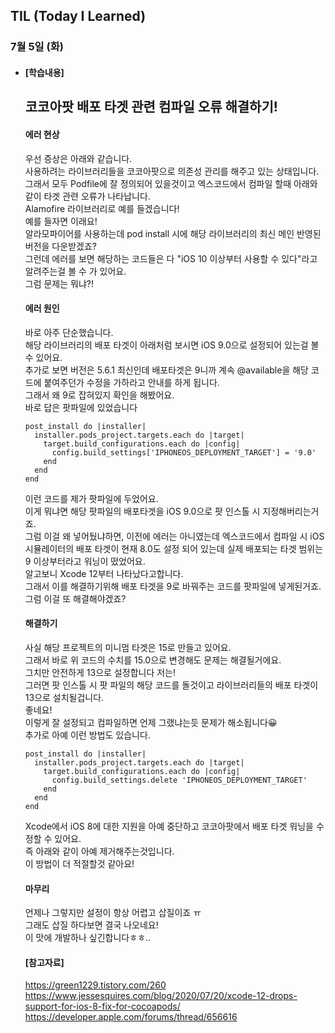 ## TIL (Today I Learned)

### 7월 5일 (화)   

- #### [학습내용]    
  ## 코코아팟 배포 타겟 관련 컴파일 오류 해결하기!      
  #### 에러 현상   

  우선 증상은 아래와 같습니다.   
  사용하려는 라이브러리들을 코코아팟으로 의존성 관리를 해주고 있는 상태입니다.   
  그래서 모두 Podfile에 잘 정의되어 있을것이고 엑스코드에서 컴파일 할때 아래와 같이 타겟 관련 오류가 나타납니다.   
  Alamofire 라이브러리로 예를 들겠습니다!  
  예를 들자면 이래요!   
  알라모파이어를 사용하는데 pod install 시에 해당 라이브러리의 최신 메인 반영된 버전을 다운받겠죠?   
  그런데 에러를 보면 해당하는 코드들은 다 "iOS 10 이상부터 사용할 수 있다"라고 알려주는걸 볼 수 가 있어요.   
  그럼 문제는 뭐냐?!   

  #### 에러 원인   
  바로 아주 단순했습니다.   
  해당 라이브러리의 배포 타겟이 아래처럼 보시면 iOS 9.0으로 설정되어 있는걸 볼 수 있어요.   
  추가로 보면 버전은 5.6.1 최신인데 배포타겟은 9니까 계속 @available을 해당 코드에 붙여주던가 수정을 가하라고 안내를 하게 됩니다.   
  그래서 왜 9로 잡혀있지 확인을 해봤어요.   
  바로 답은 팟파일에 있었습니다   
  ```
  post_install do |installer|
    installer.pods_project.targets.each do |target|
      target.build_configurations.each do |config|
        config.build_settings['IPHONEOS_DEPLOYMENT_TARGET'] = '9.0'
      end
    end
  end
  ```
  이런 코드를 제가 팟파일에 두었어요.   
  이게 뭐냐면 해당 팟파일의 배포타겟을 iOS 9.0으로 팟 인스톨 시 지정해버리는거죠.    
  그럼 이걸 왜 넣어뒀냐하면, 이전에 에러는 아니였는데 엑스코드에서 컴파일 시 iOS 시뮬레이터의 배포 타겟이 현재 8.0도 설정 되어 있는데 실제 배포되는 타겟 범위는 9 이상부터라고 워닝이 떴었어요.   
  알고보니 Xcode 12부터 나타났다고합니다.   
  그래서 이를 해결하기위해 배포 타겟을 9로 바꿔주는 코드를 팟파일에 넣게된거죠.   
  그럼 이걸 또 해결해야겠죠?   

  #### 해결하기   

  사실 해당 프로젝트의 미니멈 타겟은 15로 만들고 있어요.    
  그래서 바로 위 코드의 수치를 15.0으로 변경해도 문제는 해결될거에요.   
  그치만 안전하게 13으로 설정합니다 저는!   
  그러면 팟 인스톨 시 팟 파일의 해당 코드를 돌것이고 라이브러리들의 배포 타겟이 13으로 설치될겁니다.    
  좋네요!    
  이렇게 잘 설정되고 컴파일하면 언제 그랬냐는듯 문제가 해소됩니다😀    
  추가로 아예 이런 방법도 있습니다.   
  ```
  post_install do |installer|
    installer.pods_project.targets.each do |target|
      target.build_configurations.each do |config|
        config.build_settings.delete 'IPHONEOS_DEPLOYMENT_TARGET'
      end
    end
  end
  ```
  Xcode에서 iOS 8에 대한 지원을 아예 중단하고 코코아팟에서 배포 타겟 워닝을 수정할 수 있어요.    
  즉 아래와 같이 아예 제거해주는것입니다.    
  이 방법이 더 적절할것 같아요!    

  #### 마무리    

  언제나 그렇지만 설정이 항상 어렵고 삽질이죠 ㅠ    
  그래도 삽질 하다보면 결국 나오네요!    
  이 맛에 개발하나 싶긴합니다ㅎㅎ..    

  #### [참고자료]    
  https://green1229.tistory.com/260    
  https://www.jessesquires.com/blog/2020/07/20/xcode-12-drops-support-for-ios-8-fix-for-cocoapods/    
  https://developer.apple.com/forums/thread/656616    

